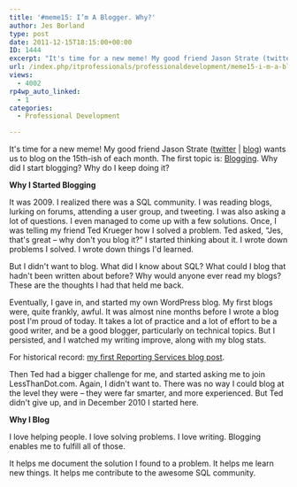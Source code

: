 ```yaml
---
title: '#meme15: I’m A Blogger. Why?'
author: Jes Borland
type: post
date: 2011-12-15T18:15:00+00:00
ID: 1444
excerpt: "It's time for a new meme! My good friend Jason Strate (twitter | blog) wants us to blog on the 15th-ish of each month. The first topic is: Blogging. Why did I start blogging? Why do I keep doing it?"
url: /index.php/itprofessionals/professionaldevelopment/meme15-i-m-a-blogger/
views:
  - 4002
rp4wp_auto_linked:
  - 1
categories:
  - Professional Development

---
```

It's time for a new meme! My good friend Jason Strate ([twitter][1] | [blog][2]) wants us to blog on the 15th-ish of each month. The first topic is: [Blogging][3]. Why did I start blogging? Why do I keep doing it? 

**Why I Started Blogging**

It was 2009. I realized there was a SQL community. I was reading blogs, lurking on forums, attending a user group, and tweeting. I was also asking a lot of questions. I even managed to come up with a few solutions. Once, I was telling my friend Ted Krueger how I solved a problem. Ted asked, “Jes, that's great &#8211; why don't you blog it?” I started thinking about it. I wrote down problems I solved. I wrote down things I'd learned. 

But I didn't want to blog. What did I know about SQL? What could I blog that hadn't been written about before? Why would anyone ever read my blogs? These are the thoughts I had that held me back. 

Eventually, I gave in, and started my own WordPress blog. My first blogs were, quite frankly, awful. It was almost nine months before I wrote a blog post I'm proud of today. It takes a lot of practice and a lot of effort to be a good writer, and be a good blogger, particularly on technical topics. But I persisted, and I watched my writing improve, along with my blog stats. 

For historical record: [my first Reporting Services blog post][4]. 

Then Ted had a bigger challenge for me, and started asking me to join LessThanDot.com. Again, I didn't want to. There was no way I could blog at the level they were &#8211; they were far smarter, and more experienced. But Ted didn't give up, and in December 2010 I started here. 

**Why I Blog** 

I love helping people. I love solving problems. I love writing. Blogging enables me to fulfill all of those. 

It helps me document the solution I found to a problem. It helps me learn new things. It helps me contribute to the awesome SQL community.

 [1]: http://twitter.com/stratesql
 [2]: http://www.jasonstrate.com
 [3]: http://www.jasonstrate.com/2011/12/the-meme15-on-social-networking/
 [4]: http://jesborland.wordpress.com/2009/11/10/these-are-a-few-of-my-favorite-things/